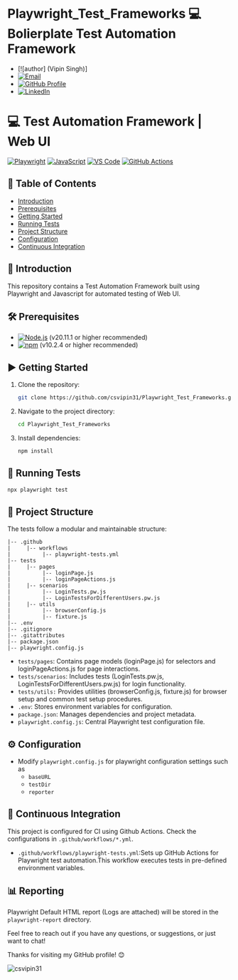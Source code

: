 # Playwright_Test_Frameworks 💻  Bolierplate Test Automation Framework

- [![author] (Vipin Singh)]
- [![Email](https://img.shields.io/badge/Email-rajatvermaa95%40gmail.com-green)](mailto:cs.vipin31@gmail.com )
- [![GitHub Profile](https://img.shields.io/badge/GitHub-Profile-blue)](https://github.com/csvipin31)
- [![LinkedIn](https://img.shields.io/badge/LinkedIn-Profile-blue)](https://www.linkedin.com/in/vipin-singh-7418b4166)

# 💻 Test Automation Framework | Web UI 

[![Playwright](https://img.shields.io/badge/Playwright-34495E?style=for-the-badge&logo=playwright&logoColor=white)](https://playwright.dev/)
[![JavaScript](https://img.shields.io/badge/JavaScript-F7DF1E?style=for-the-badge&logo=javascript&logoColor=black)](https://js.org/index.html) 
[![VS Code](https://img.shields.io/badge/VS_Code-007ACC?style=for-the-badge&logo=visual-studio-code&logoColor=white)](https://code.visualstudio.com/)
[![GitHub Actions](https://img.shields.io/badge/GitHub%20Actions-2088FF?style=for-the-badge&logo=github-actions&logoColor=white)](https://github.com/features/actions) 

## 📑 Table of Contents
<!-- # - [Video Tutorial](#video-tutorial) -->
- [Introduction](#introduction)
- [Prerequisites](#prerequisites)
- [Getting Started](#getting-started)
- [Running Tests](#running-tests)
- [Project Structure](#project-structure)
- [Configuration](#configuration)
- [Continuous Integration](#continuous-integration)

## 📖 Introduction
This repository contains a Test Automation Framework built using Playwright and Javascript for automated testing of Web UI.

<!-- ## 🎥 Video Tutorial

<a href="https://www.youtube.com/watch?v=g0nG6aPbpl4&list=PLrBBHmoBFxBUu9G7haETpa0B03H9GnfKX"> <img src="https://img.youtube.com/vi/g0nG6aPbpl4/0.jpg" alt="Test Automation Framework | WEB | Cypress + JS" width="200"> </a>

Click on the image above to watch the tutorials. -->

## 🛠️ Prerequisites

- [![Node.js](https://img.shields.io/badge/Node.js-43853D?style=for-the-badge&logo=node.js&logoColor=white)](https://nodejs.org/) (v20.11.1 or higher recommended)
- [![npm](https://img.shields.io/badge/npm-CB3837?style=for-the-badge&logo=npm&logoColor=white)](https://www.npmjs.com/) (v10.2.4 or higher recommended)

## ▶️ Getting Started

1. Clone the repository:

   ```bash
   git clone https://github.com/csvipin31/Playwright_Test_Frameworks.git
   ```

2. Navigate to the project directory:

   ```bash
   cd Playwright_Test_Frameworks
   ```

3. Install dependencies:

   ```bash
   npm install
   ```

## 🚀 Running Tests

  ```bash
  npx playwright test
  ```

## 📁 Project Structure

The tests follow a modular and maintainable structure:

```
|-- .github
|     |-- workflows
|          |-- playwright-tests.yml
|-- tests
|     |-- pages
|          |-- loginPage.js
|          |-- loginPageActions.js
|     |-- scenarios
|          |-- LoginTests.pw.js
|          |-- LoginTestsForDifferentUsers.pw.js
|     |-- utils
|          |-- browserConfig.js
|          |-- fixture.js
|-- .env
|-- .gitignore
|-- .gitattributes
|-- package.json
|-- playwright.config.js
```


- `tests/pages`: Contains page models (loginPage.js) for selectors and loginPageActions.js for page interactions.
- `tests/scenarios`: Includes tests (LoginTests.pw.js, LoginTestsForDifferentUsers.pw.js) for login functionality.
- `tests/utils:` Provides utilities (browserConfig.js, fixture.js) for browser setup and common test setup procedures.
- `.env`: Stores environment variables for configuration.
- `package.json`: Manages dependencies and project metadata.
- `playwright.config.js`: Central Playwright test configuration file.

## ⚙️ Configuration

- Modify `playwright.config.js` for playwright configuration settings such as
  - `baseURL`
  - `testDir`
  - `reporter`

## 🔄 Continuous Integration

This project is configured for CI using Github Actions. Check the configurations in `.github/workflows/*.yml`.

- `.github/workflows/playwright-tests.yml`:Sets up GitHub Actions for Playwright test automation.This workflow executes tests in pre-defined environment variables.

## 📊 Reporting

Playwright Default HTML report (Logs are attached) will be stored in the `playwright-report` directory.

Feel free to reach out if you have any questions, or suggestions, or just want to chat!

Thanks for visiting my GitHub profile! 😊

<p align="left"> <img src="https://komarev.com/ghpvc/?username=csvipin31&label=Profile%20views&color=0e75b6&style=flat" alt="csvipin31" /> </p>
